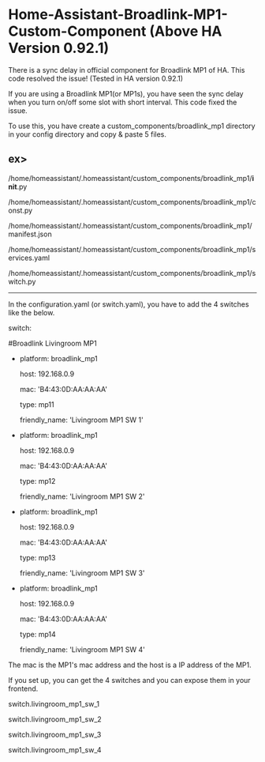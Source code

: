 # Home-Assistant-Broadlink-MP1-Custom-Component (Above HA Version 0.92.1)
There is a sync delay in official component for Broadlink MP1 of HA. This code resolved the issue! (Tested in HA version 0.92.1)


If you are using a Broadlink MP1(or MP1s), you have seen the sync delay when you turn on/off some slot with short interval.
This code fixed the issue.


To use this, you have create a custom_components/broadlink_mp1 directory in your config directory and copy & paste 5 files.



ex>
---------------------------------------------------------------------------------
/home/homeassistant/.homeassistant/custom_components/broadlink_mp1/__init__.py

/home/homeassistant/.homeassistant/custom_components/broadlink_mp1/const.py

/home/homeassistant/.homeassistant/custom_components/broadlink_mp1/manifest.json

/home/homeassistant/.homeassistant/custom_components/broadlink_mp1/services.yaml

/home/homeassistant/.homeassistant/custom_components/broadlink_mp1/switch.py

--------------------------------------------------------------------------------- 
 
 
In the configuration.yaml (or switch.yaml), you have to add the 4 switches like the below.


switch:

#Broadlink Livingroom MP1

  - platform: broadlink_mp1
  
    host: 192.168.0.9
    
    mac: 'B4:43:0D:AA:AA:AA'
    
    type: mp11
    
    friendly_name: 'Livingroom MP1 SW 1'
    
    

  - platform: broadlink_mp1
  
    host: 192.168.0.9
    
    mac: 'B4:43:0D:AA:AA:AA'
    
    type: mp12
    
    friendly_name: 'Livingroom MP1 SW 2'
    
    
    
  - platform: broadlink_mp1
  
    host: 192.168.0.9
    
    mac: 'B4:43:0D:AA:AA:AA'
    
    type: mp13
    
    friendly_name: 'Livingroom MP1 SW 3'
    
    
    
  - platform: broadlink_mp1
  
    host: 192.168.0.9
    
    mac: 'B4:43:0D:AA:AA:AA'
    
    type: mp14
    
    friendly_name: 'Livingroom MP1 SW 4'
    


The mac is the MP1's mac address and the host is a IP address of the MP1.


If you set up, you can get the 4 switches and you can expose them in your frontend.

switch.livingroom_mp1_sw_1

switch.livingroom_mp1_sw_2

switch.livingroom_mp1_sw_3

switch.livingroom_mp1_sw_4
